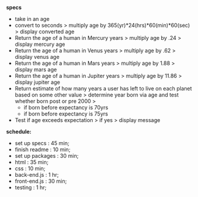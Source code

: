 **specs**
* take in an age
* convert to seconds > multiply age by 365(yr)*24(hrs)*60(min)*60(sec) > display converted age
* Return the age of a human in Mercury years > multiply age by .24 > display mercury age
* Return the age of a human in Venus years > multiply age by .62 > display venus age
* Return the age of a human in Mars years > multiply age by 1.88 > display mars age
* Return the age of a human in Jupiter years > multiply age by 11.86 > display jupiter age
* Return estimate of how many years a user has left to live on each planet based on some other value > determine year born via age and test whether born post or pre 2000 >
  * if born before expectancy is 70yrs
  * if born before expectancy is 75yrs
* Test if age exceeds expectation > if yes > display message

**schedule:**
* set up specs    : 45 min;
* finish readme   : 10 min;
* set up packages : 30 min;
* html            : 35 min;
* css             : 10 min;
* back-end.js     : 1 hr;
* front-end.js    : 30 min;
* testing         : 1 hr;
